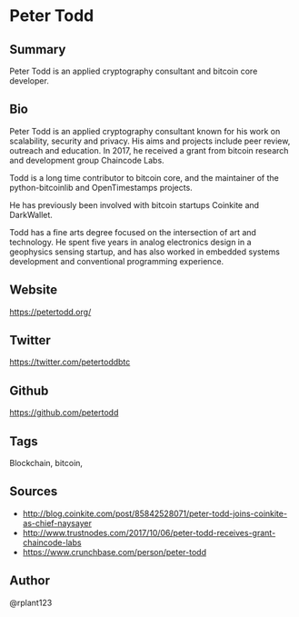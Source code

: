 # Peter Todd

## Summary
Peter Todd is an applied cryptography consultant and bitcoin core developer. 

## Bio
Peter Todd is an applied cryptography consultant known for his work on scalability, security and privacy. His aims and projects include peer review, outreach and education. In 2017, he received a grant from bitcoin research and development group Chaincode Labs. 

Todd is a long time contributor to bitcoin core, and the maintainer of the python-bitcoinlib and OpenTimestamps projects.

He has previously been involved with bitcoin startups Coinkite and DarkWallet.

Todd has a fine arts degree focused on the intersection of art and technology. He spent five years in analog electronics design in a geophysics sensing startup, and has also worked in embedded systems development and conventional programming experience.

## Website
https://petertodd.org/

## Twitter
https://twitter.com/petertoddbtc

## Github
https://github.com/petertodd

## Tags
Blockchain, bitcoin,

## Sources
* http://blog.coinkite.com/post/85842528071/peter-todd-joins-coinkite-as-chief-naysayer
* http://www.trustnodes.com/2017/10/06/peter-todd-receives-grant-chaincode-labs
* https://www.crunchbase.com/person/peter-todd

## Author
@rplant123
